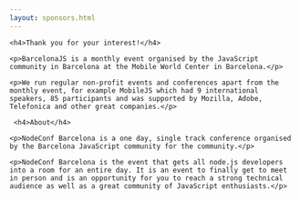 ```yaml
---
layout: sponsors.html
---
```

<section class="row">
  <div class="page-wrap">

    <h4>Thank you for your interest!</h4>

    <p>BarcelonaJS is a monthly event organised by the JavaScript community in Barcelona at the Mobile World Center in Barcelona.</p>

    <p>We run regular non-profit events and conferences apart from the monthly event, for example MobileJS which had 9 international speakers, 85 participants and was supported by Mozilla, Adobe, Telefonica and other great companies.</p>

     <h4>About</h4>

    <p>NodeConf Barcelona is a one day, single track conference organised by the Barcelona JavaScript community for the community.</p>

    <p>NodeConf Barcelona is the event that gets all node.js developers into a room for an entire day. It is an event to finally get to meet in person and is an opportunity for you to reach a strong technical audience as well as a great community of JavaScript enthusiasts.</p>
  </div>
</section>
